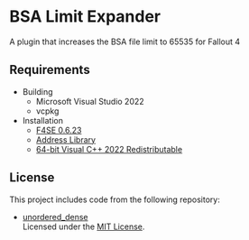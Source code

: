 # BSA Limit Expander
A plugin that increases the BSA file limit to 65535 for Fallout 4

## Requirements
* Building
    * Microsoft Visual Studio 2022
    * vcpkg
* Installation
    * [F4SE 0.6.23](http://f4se.silverlock.org/)
    * [Address Library](https://www.nexusmods.com/fallout4/mods/47327)
    * [64-bit Visual C++ 2022 Redistributable](https://aka.ms/vs/17/release/vc_redist.x64.exe)

## License
This project includes code from the following repository:

* [unordered_dense](https://github.com/martinus/unordered_dense)  
  Licensed under the [MIT License](https://github.com/martinus/unordered_dense/blob/main/LICENSE).
